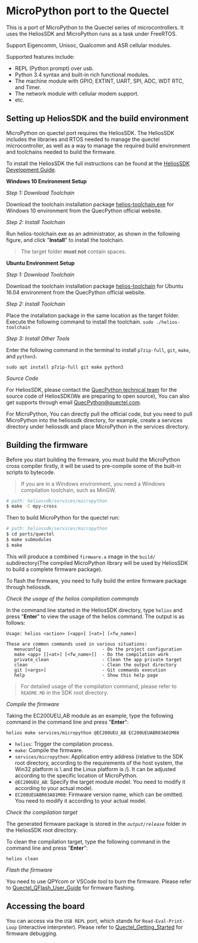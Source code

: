 MicroPython port to the Quectel
=============================

This is a port of MicroPython to the Quectel series of
microcontrollers.  It uses the HeliosSDK and MicroPython runs as
a task under FreeRTOS.

Support Eigencomm, Unisoc, Qualcomm and ASR cellular modules.

Supported features include:
- REPL (Python prompt) over usb.
- Python 3.4 syntax and built-in rich functional modules.
- The machine module with GPIO, EXTINT, UART, SPI, ADC, WDT RTC, and Timer.
- The network module with cellular modem support.
- etc.

Setting up HeliosSDK and the build environment
--------------------------------------------

MicroPython on quectel port requires the HeliosSDK.  The HeliosSDK includes the libraries and RTOS needed to
manage the quectel microcontroller, as well as a way to manage the required
build environment and toolchains needed to build the firmware.

To install the HeliosSDK the full instructions can be found at the
[HeliosSDK Development Guide](https://python.quectel.com/doc/Application_guide/zh/helios-sdk/quick-start.html).

**Windows 10 Environment Setup**

*Step 1: Download Toolchain*

Download the toolchain installation package [helios-toolchain.exe](https://github.com/QuecPython/toolchain/releases/tag/V1.4.2) for Windows 10 environment from the QuecPython official website.

*Step 2: Install Toolchain*

Run helios-toolchain.exe as an administrator, as shown in the following figure, and click "**Install**" to install the toolchain.

> The target folder **must not** contain spaces.

**Ubuntu Environment Setup**

*Step 1: Download Toolchain*

Download the toolchain installation package [helios-toolchain](https://github.com/QuecPython/toolchain/releases/tag/V1.1.0) for Ubuntu 16.04 environment from the QuecPython official website.

*Step 2: Install Toolchain*

Place the installation package in the same location as the target folder. Execute the following command to install the toolchain.
`sudo ./helios-toolchain`

*Step 3: Install Other Tools*

Enter the following command in the terminal to install `p7zip-full`, `git`, `make`, and `python3`.
```
sudo apt install p7zip-full git make python3
```

*Source Code*

For HeliosSDK, please contact the [QuecPython technical team](https://python.quectel.com/en/contact) for the source code of HeliosSDK(We are preparing to open source), You can also get supports through email QuecPython@quectel.com.

For MicroPython, You can directly pull the official code, but you need to pull MicroPython into the heliossdk directory, for example, create a services directory under heliossdk and place MicroPython in the services directory.

Building the firmware
---------------------

Before you start building the firmware, you must build the MicroPython cross compiler firstly, it will be used to pre-compile some of the built-in scripts to bytecode.

> If you are in a Windows environment, you need a Windows compilation toolchain, such as MinGW.

```bash
# path: heliossdk/services/micropython
$ make -C mpy-cross
```

Then to build MicroPython for the quectel run:

```bash
# path: heliossdk/services/micropython
$ cd ports/quectel
$ make submodules
$ make
```

This will produce a combined `firmware.a` image in the `build/`
subdirectory(The compiled MicroPython library will be used by HeliosSDK to build a complete firmware package).

To flash the firmware, you need to fully build the entire firmware package through heliossdk.

*Check the usage of the helios compilation commands*

In the command line started in the HeliosSDK directory, type `helios` and press "**Enter**" to view the usage of the helios command.
The output is as follows:

```
Usage: helios <action> [<app>] [<at>] [<fw_name>]

These are common commands used in various situations:
   menuconfig                       - Do the project configuration
   make <app> [[<at>] [<fw_name>]]  - Do the compilation work
   private_clean                    - Clean the app private target
   clean                            - Clean the output directory
   git [<args>]                     - Git commands execution
   help                             - Show this help page
```

> For detailed usage of the compilation command, please refer to  `README.MD` in the SDK root directory.

*Compile the firmware*

Taking the EC200UEU_AB module as an example, type the following command in the command line and press  "**Enter**":
```
helios make services/micropython @EC200UEU_AB EC200UEUABR03A01M08
```

- `helios`: Trigger the compilation process.
- `make`: Compile the firmware.
- `services/micropython`: Application entry address (relative to the SDK root directory, according to the requirements of the host system, the Win32 platform is \ and the Linux platform is /). It can be adjusted according to the specific location of MicroPython.
- `@EC200UEU_AB`: Specify the target module model. You need to modify it according to your actual model.
- `EC200UEUABR03A01M08`: Firmware version name, which can be omitted. You need to modify it according to your actual model.

*Check the compilation target*

The generated firmware package is stored in the *`output/release`* folder in the HeliosSDK root directory.

To clean the compilation target, type the following command in the command line and press "**Enter**":
```
helios clean
```

*Flash the firmware*

You need to use QPYcom or VSCode tool to burn the firmware. Please refer to [Quectel_QFlash_User_Guide](https://python.quectel.com/doc/Getting_started/en/flash_firmware.html) for firmware flashing.


Accessing the board
-------------------------------------

You can access via the `USB REPL` port, which stands for `Read-Eval-Print-Loop` (interactive interpreter). Please refer to [Quectel_Getting_Started](https://python.quectel.com/doc/Getting_started/en/REPL_dev.html) for firmware debugging.
